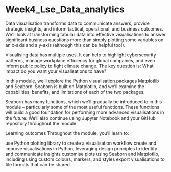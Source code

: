 # Week4_Lse_Data_analytics

Data visualisation transforms data to communicate answers, provide strategic insights, and inform tactical, operational, and business outcomes. We'll look at transforming tabular data into effective visualisations to answer significant business questions more than simply plotting some variables on an x-axis and a y-axis (although this can be helpful too!). 

Visualising data has multiple uses. It can help to highlight cybersecurity patterns, manage workplace efficiency for global companies, and even inform public policy to fight climate change. The key question is: What impact do you want your visualisations to have?

In this module, we’ll explore the Python visualisation packages Matplotlib and Seaborn. Seaborn is built on Matplotlib, and we’ll examine the capabilities, benefits, and limitations of each of the two packages.

Seaborn has many functions, which we’ll gradually be introduced to in this module – particularly some of the most useful functions. These functions will build a good foundation for performing more advanced visualisations in the future. We’ll also continue using Jupyter Notebook and your GitHub repository throughout the module

Learning outcomes
Throughout the module, you’ll learn to:

use Python plotting library to create a visualisation workflow
create and improve visualisations in Python, leveraging design principles to identify and communicate insights
customise plots using Seaborn and Matplotlib, including using custom colours, markers, and styles
export visualisations to file formats that can be shared.
